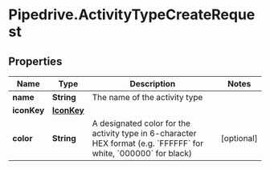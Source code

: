 # Pipedrive.ActivityTypeCreateRequest

## Properties

Name | Type | Description | Notes
------------ | ------------- | ------------- | -------------
**name** | **String** | The name of the activity type | 
**iconKey** | [**IconKey**](IconKey.md) |  | 
**color** | **String** | A designated color for the activity type in 6-character HEX format (e.g. &#x60;FFFFFF&#x60; for white, &#x60;000000&#x60; for black) | [optional] 


